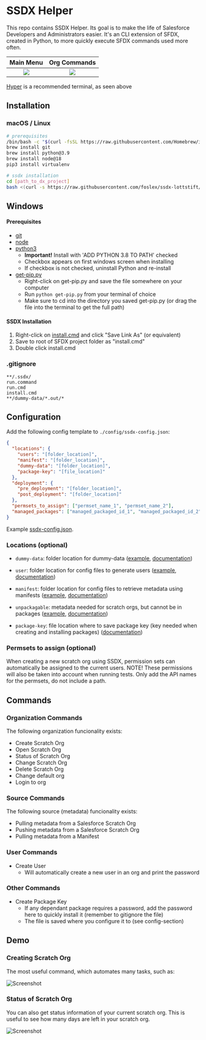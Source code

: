 # SSDX Helper

This repo contains SSDX Helper. Its goal is to make the life of Salesforce Developers and Administrators easier. It's an CLI extension of SFDX, created in Python, to more quickly execute SFDX commands used more often.

|     Main Menu      |   Org Commands    |
| :----------------: | :---------------: |
| ![](/img/main.png) | ![](/img/org.png) |

[Hyper](https://hyper.is) is a recommended terminal, as seen above

## Installation

### macOS / Linux

```bash
# prerequisites
/bin/bash -c "$(curl -fsSL https://raw.githubusercontent.com/Homebrew/install/master/install.sh)" # Homebrew is recommended for installing git and python quickly
brew install git
brew install python@3.9
brew install node@18
pip3 install virtualenv

# ssdx installation
cd [path_to_dx_project]
bash <(curl -s https://raw.githubusercontent.com/foslex/ssdx-lottstift/master/scripts/install.sh)
```

## Windows

#### Prerequisites

- [git](https://git-scm.com/download/win)
- [node](https://nodejs.org/en/download)
- [python3](https://www.python.org/ftp/python/3.8.0/python-3.8.0.exe)
  - **Important!** Install with 'ADD PYTHON 3.8 TO PATH' checked
  - Checkbox appears on first windows screen when installing
  - If checkbox is not checked, uninstall Python and re-install
- [get-pip.py](https://bootstrap.pypa.io/get-pip.py)
  - Right-click on get-pip.py and save the file somewhere on your computer
  - Run `python get-pip.py` from your terminal of choice
  - Make sure to cd into the directory you saved get-pip.py (or drag the file into the terminal to get the full path)

#### SSDX Installation

1. Right-click on
   [install.cmd](https://raw.githubusercontent.com/johnforeland/ssdx/master/scripts/install.cmd) and click "Save Link As" (or equivalent)
2. Save to root of SFDX project folder as "install.cmd"
3. Double click install.cmd

### .gitignore

```text
**/.ssdx/
run.command
run.cmd
install.cmd
**/dummy-data/*.out/*
```

## Configuration

Add the following config template to `./config/ssdx-config.json`:

```json
{
  "locations": {
    "users": "[folder_location]",
    "manifest": "[folder_location]",
    "dummy-data": "[folder_location]",
    "package-key": "[file_location]"
  },
  "deployment": {
    "pre_deployment": "[folder_location]",
    "post_deployment": "[folder_location]"
  },
  "permsets_to_assign": ["permset_name_1", "permset_name_2"],
  "managed_packages": ["managed_packaged_id_1", "managed_packaged_id_2"]
}
```

Example [ssdx-config.json](https://github.com/navikt/crm-arbeidsgiver-base/blob/master/config/ssdx-config.json).

### Locations (optional)

- `dummy-data`: folder location for dummy-data ([example](https://github.com/navikt/crm-arbeidsgiver-base/tree/master/dummy-data), [documentation](https://github.com/navikt/crm-arbeidsgiver-base/tree/master/dummy-data))

- `user`: folder location for config files to generate users ([example](https://github.com/navikt/crm-arbeidsgiver-base/tree/master/config/users), [documentation](https://developer.salesforce.com/docs/atlas.en-us.sfdx_dev.meta/sfdx_dev/sfdx_dev_scratch_orgs_users_def_file.htm))

- `manifest`: folder location for config files to retrieve metadata using manifests ([example](https://github.com/navikt/crm-arbeidsgiver-base/tree/master/config/manifest), [documentation](https://developer.salesforce.com/docs/atlas.en-us.api_meta.meta/api_meta/manifest_samples.htm))

- `unpackagable`: metadata needed for scratch orgs, but cannot be in packages ([example](https://github.com/navikt/crm-arbeidsgiver-base/tree/master/config/unpackagable), [documentation](https://developer.salesforce.com/docs/metadata-coverage))

- `package-key`: file location where to save package key (key needed when creating and installing packages) ([documentation](https://developer.salesforce.com/docs/atlas.en-us.sfdx_dev.meta/sfdx_dev/sfdx_dev_dev2gp_config_installkey.htm))

### Permsets to assign (optional)

When creating a new scratch org using SSDX, permission sets can automatically be assigned to the current users. NOTE! These permissions will also be taken into account when running tests. Only add the API names for the permsets, do not include a path.

## Commands

### Organization Commands

The following organization funcionality exists:

- Create Scratch Org
- Open Scratch Org
- Status of Scratch Org
- Change Scratch Org
- Delete Scratch Org
- Change default org
- Login to org

### Source Commands

The following source (metadata) funcionality exists:

- Pulling metadata from a Salesforce Scratch Org
- Pushing metadata from a Salesforce Scratch Org
- Pulling metadata from a Manifest

### User Commands

- Create User
  - Will automatically create a new user in an org and print the password

### Other Commands

- Create Package Key
  - If any dependant package requires a password, add the password here to quickly install it (remember to gitignore the file)
  - The file is saved where you configure it to (see config-section)

## Demo

### Creating Scratch Org

The most useful command, which automates many tasks, such as:

![Screenshot](/img/createScratchOrg.gif)

### Status of Scratch Org

You can also get status information of your current scratch org. This is useful to see how many days are left in your scratch org.

![Screenshot](/img/status.png)
